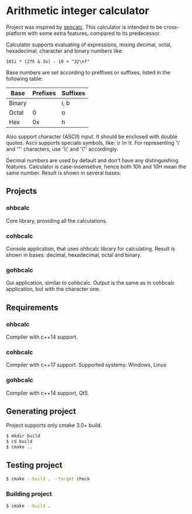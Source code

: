 # Arithmetic integer calculator

Project was inspired by [sencalc](http://www.softpedia.com/get/Science-CAD/SenCalc.shtml). This calculator is intended to be cross-platform with some extra features, compared to its predecessor.

Calculator supports evaluating of expressions, mixing decimal, octal, hexadecimal, character and binary numbers like:

`101i * (2fh & 3o) - 10 + "32\nf"`

Base numbers are set according to preffixes or suffixes, listed in the following table:

| Base | Prefixes | Suffixes |
| ---- | ------- | ------ |
|Binary|         | i, b   |
|Octal | 0       | o      |
|Hex   | 0x      | h      |

Also support character (ASCII) input. It should be enclosed with double quotes. Ascii supports specials symbols, like: *\r \n \t*. For representing '\\' and '"' characters, use '\\\\' and '\\"' accordingly.

Decimal numbers are used by default and don't have any distinguishing features. Calculator is case-insensetive, hence both 10h and 10H mean the same number. Result is shown in several bases.

## Projects
### ohbcalc
Core library, providing all the calculations.

### cohbcalc
Console application, that uses ohbcalc library for calculating. Result is shown in bases: decimal, hexadecimal, octal and binary.

### gohbcalc
Gui application, similar to cohbcalc. Output is the same as in cohbcalc application, but with the character one.

## Requirements
### ohbcalc
Compiler with c++14 support.

### cohbcalc
Compiler with c++17 support.
Supported systems: Windows, Linux

### gohbcalc
Compiler with c++14 support, Qt5.

## Generating project
Project supports only cmake 3.0+ build.
```sh
$ mkdir build
$ cd build
$ cmake ..
```

## Testing project
```sh
$ cmake --build . --target check
```

### Building project
```sh
$ cmake --build .
```
